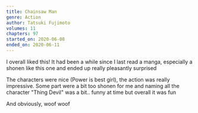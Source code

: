 ```yaml
---
title: Chainsaw Man
genre: Action
author: Tatsuki Fujimoto
volumes: 11
chapters: 97
started_on: 2020-06-08
ended_on: 2020-06-11
---
```


I overall liked this! It had been a while since I last read a manga, especially a shonen like this one and ended up really pleasantly surprised

The characters were nice (Power is best girl), the action was really impressive. Some part were a bit too shonen for me and naming all the character "Thing Devil" was a bit.. funny at time but overall it was fun

And obviously, woof woof
